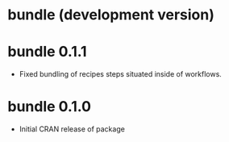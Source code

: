 # bundle (development version)

# bundle 0.1.1

* Fixed bundling of recipes steps situated inside of workflows.

# bundle 0.1.0

* Initial CRAN release of package
